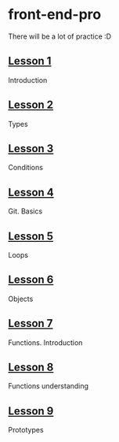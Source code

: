 # front-end-pro

There will be a lot of practice :D

## [Lesson 1](https://github.com/irondrondron/front-end-pro/tree/master/lesson1)

Introduction

## [Lesson 2](https://github.com/irondrondron/front-end-pro/tree/master/lesson2)

Types

## [Lesson 3](https://github.com/irondrondron/front-end-pro/tree/master/lesson3)

Conditions

## [Lesson 4](https://github.com/irondrondron/front-end-pro/tree/master/lesson4)

Git. Basics

## [Lesson 5](https://github.com/irondrondron/front-end-pro/tree/master/lesson5)

Loops

## [Lesson 6](https://github.com/irondrondron/front-end-pro/tree/master/lesson6)

Objects

## [Lesson 7](https://github.com/irondrondron/front-end-pro/tree/master/lesson7)

Functions. Introduction

## [Lesson 8](https://github.com/irondrondron/front-end-pro/tree/master/lesson8)

Functions understanding

## [Lesson 9](https://github.com/irondrondron/front-end-pro/tree/master/lesson9)

Prototypes